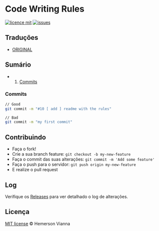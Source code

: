 # Code Writing Rules

[![licence mit](https://img.shields.io/badge/license-MIT-blue.svg?style=flat-square)](http://hemersonvianna.mit-license.org/)
[![issues](https://img.shields.io/github/issues/hemersonvianna/code-writing-rules.svg?style=flat-square)](https://github.com/hemersonvianna/code-writing-rules/issues)

## Traduções

* [ORIGINAL](https://github.com/prime-solutions/prime-itcss/)

## Sumário

* 1. [Commits](#commits)

### Commits


```bash
// Good
git commit -m "#10 [ add ] readme with the rules"

// Bad
git commit -m "my first commit"
```  

## Contribuindo

- Faça o fork!
- Crie a sua branch feature: `git checkout -b my-new-feature`
- Faça o commit das suas alterações: `git commit -m 'Add some feature'`
- Faça o push para o servidor: `git push origin my-new-feature`
- E realize o pull request

## Log

Verifique os [Releases](https://github.com/hemersonvianna/code-writing-rules/releases) para ver detalhado o log de alterações.

## Licença

[MIT license](http://hemersonvianna.mit-license.org/) © Hemerson Vianna
